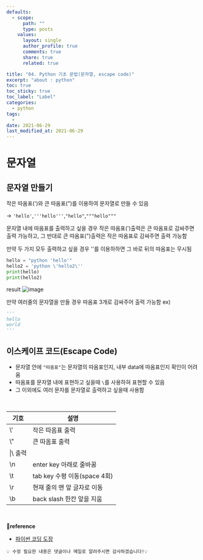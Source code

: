 ```yaml
---
defaults:
  - scope:
      path: ""
      type: posts
    values:
      layout: single
      author_profile: true
      comments: true
      share: true
      related: true

title: "04. Python 기초 문법(문자열, escape code)"
excerpt: "about : python"
toc: true
toc_sticky: true
toc_label: "Label"
categories:
  - python
tags:
  - 
date: 2021-06-29
last_modified_at: 2021-06-29
---
```


# 문자열

## 문자열 만들기
작은 따옴표(')와 큰 따옴표(")를 이용하여 문자열로 만들 수 있음

→ `'hello'`,`'''hello'''`,`"hello"`,`"""hello"""`

문자열 내에 따옴표를 출력하고 싶을 경우 
작은 따옴표(')출력은 큰 따옴표로 감싸주면 출력 가능하고, 그 반대로 큰 따옴표(")출력은 작은 따옴표로 감싸주면 출력 가능함

만약 두 가지 모두 출력하고 싶을 경우 '\'를 이용하하면 그 바로 뒤의 따옴표는 무시됨

```python
hello = "python 'hello'"
hello2 = 'python \'hello2\''
print(hello)
print(hello2)
```
result
![image](https://user-images.githubusercontent.com/77658029/123723211-e3162100-d8c4-11eb-88d1-75609a015e41.png)

만약 여러줄의 문자열을 만들 경우 따옴표 3개로 감싸주어 출력 가능함
ex)
```python
'''
hello
world
'''
```

## 이스케이프 코드(Escape Code)

- 문자열 안에 `"따옴표"`는 문자열의 따옴표인지, 내부 data에 따옴표인지 확인이 어려움
- 따옴표를 문자열 내에 표현하고 싶을때 `\`를 사용하혀 표현할 수 있음
- 그 이외에도 여러 문자를 문자열로 출력하고 싶을때 사용함

<br>

|기호|설명|
|---|---|
|\\'|작은 따옴표 출력|
|\\"|큰 따옴표 출력|
|\\|\ 출력|
|\n|enter key 아래로 줄바꿈|
|\t|tab key 수평 이동(space 4회)|
|\r|현재 줄의 맨 앞 글자로 이동|
|\b|back slash 한칸 앞을 지움|

<br>

**📌reference**
- [파이썬 코딩 도장](https://dojang.io/course/view.php?id=7)

```
💡 수정 필요한 내용은 댓글이나 메일로 알려주시면 감사하겠습니다!💡 
```